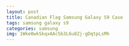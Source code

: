 ```yaml
---
layout: post
title: Canadian Flag Samsung Galaxy S9 Case
tags: samsung galaxy s9
categories: samsung
img: 1Wke0wkSkqxAAc5b3L6u8Zj-gDqtpLsMh
---
```

